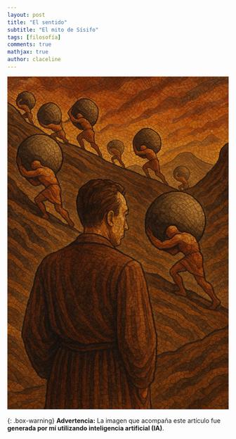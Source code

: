 ```yaml
---
layout: post
title: "El sentido"
subtitle: "El mito de Sísifo"
tags: [filosofía]
comments: true
mathjax: true
author: claceline
---
```





![Sísifo](/assets/img/SISIFO_IA.jpg)



{: .box-warning}
**Advertencia:** La imagen que acompaña este artículo fue **generada por mí utilizando inteligencia artificial (IA)**.






